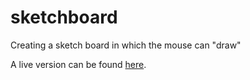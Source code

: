 # sketchboard
Creating a sketch board in which the mouse can "draw"

A live version can be found [here](https://vincenzoy.github.io/sketchboard/).
